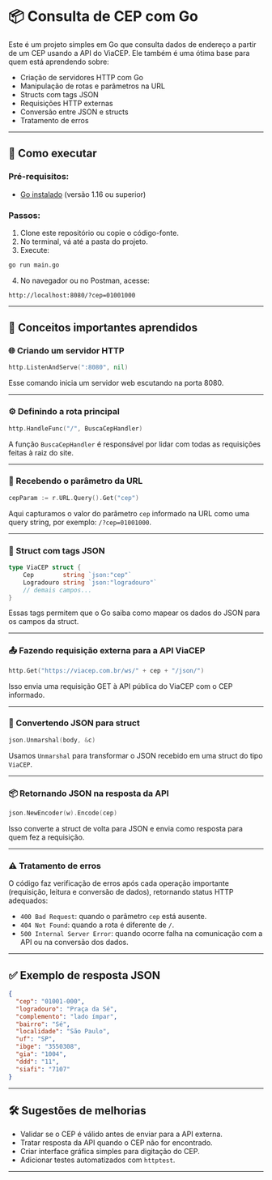 # 📦 Consulta de CEP com Go

Este é um projeto simples em Go que consulta dados de endereço a partir de um CEP usando a API do ViaCEP. Ele também é uma ótima base para quem está aprendendo sobre:

- Criação de servidores HTTP com Go  
- Manipulação de rotas e parâmetros na URL  
- Structs com tags JSON  
- Requisições HTTP externas  
- Conversão entre JSON e structs  
- Tratamento de erros

---

## 🚀 Como executar

### Pré-requisitos:
- [Go instalado](https://go.dev/dl/) (versão 1.16 ou superior)

### Passos:

1. Clone este repositório ou copie o código-fonte.
2. No terminal, vá até a pasta do projeto.
3. Execute:

```bash
go run main.go
```

4. No navegador ou no Postman, acesse:

```
http://localhost:8080/?cep=01001000
```

---

## 🧠 Conceitos importantes aprendidos

### 🌐 Criando um servidor HTTP

```go
http.ListenAndServe(":8080", nil)
```

Esse comando inicia um servidor web escutando na porta 8080.

---

### ⚙️ Definindo a rota principal

```go
http.HandleFunc("/", BuscaCepHandler)
```

A função `BuscaCepHandler` é responsável por lidar com todas as requisições feitas à raiz do site.

---

### 🔎 Recebendo o parâmetro da URL

```go
cepParam := r.URL.Query().Get("cep")
```

Aqui capturamos o valor do parâmetro `cep` informado na URL como uma query string, por exemplo: `/?cep=01001000`.

---

### 🧱 Struct com tags JSON

```go
type ViaCEP struct {
	Cep        string `json:"cep"`
	Logradouro string `json:"logradouro"`
	// demais campos...
}
```

Essas tags permitem que o Go saiba como mapear os dados do JSON para os campos da struct.

---

### 📤 Fazendo requisição externa para a API ViaCEP

```go
http.Get("https://viacep.com.br/ws/" + cep + "/json/")
```

Isso envia uma requisição GET à API pública do ViaCEP com o CEP informado.

---

### 🧩 Convertendo JSON para struct

```go
json.Unmarshal(body, &c)
```

Usamos `Unmarshal` para transformar o JSON recebido em uma struct do tipo `ViaCEP`.

---

### 📦 Retornando JSON na resposta da API

```go
json.NewEncoder(w).Encode(cep)
```

Isso converte a struct de volta para JSON e envia como resposta para quem fez a requisição.

---

### ⚠️ Tratamento de erros

O código faz verificação de erros após cada operação importante (requisição, leitura e conversão de dados), retornando status HTTP adequados:

- `400 Bad Request`: quando o parâmetro `cep` está ausente.
- `404 Not Found`: quando a rota é diferente de `/`.
- `500 Internal Server Error`: quando ocorre falha na comunicação com a API ou na conversão dos dados.

---

## ✅ Exemplo de resposta JSON

```json
{
  "cep": "01001-000",
  "logradouro": "Praça da Sé",
  "complemento": "lado ímpar",
  "bairro": "Sé",
  "localidade": "São Paulo",
  "uf": "SP",
  "ibge": "3550308",
  "gia": "1004",
  "ddd": "11",
  "siafi": "7107"
}
```

---

## 🛠 Sugestões de melhorias

- Validar se o CEP é válido antes de enviar para a API externa.
- Tratar resposta da API quando o CEP não for encontrado.
- Criar interface gráfica simples para digitação do CEP.
- Adicionar testes automatizados com `httptest`.

---
